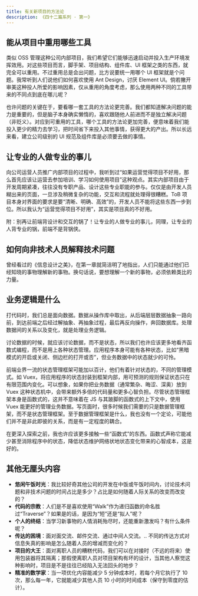 ```yaml
---
title: 有关新项目的方法论
description: 《四十二篇系列 · 第一》
---
```


## 能从项目中重用哪些工具

类似 OSS 管理这种公司内部项目，我们希望它们能够迅速启动并投入生产环境发挥效用。对这些项目而言，脚手架、项目结构、组件库、UI 框架之类的东西，就完全可以重用。不过重用总是会出问题，比方说要统一用哪个 UI 框架就是个问题。我常听到人们说他们如何喜欢使用 Ant Design，讨厌 Element UI。倘若撇开审美这种投人所爱的影响因素，仅从重用的角度考虑，那么使用两种不同的工具带来的不同点到底在哪儿呢？

也许问题的关键在于，要看哪一套工具的方法论更完善。我们都知道解决问题的能力是重要的，但是脑子本身确实懒惰的，喜欢跟随他人前进而不是独立解决问题（非贬义）。对应到可重用的工具，哪个工具的方法论更加完善，便意味着我们能投入更少的精力去学习，把时间省下来投入其他事情，获得更大的产出。所以长远来看，建立公司级别的 UI 规范及组件库是必须要去做的事情。

## 让专业的人做专业的事儿

向公司运营人员推广内部项目的过程中，我听到过“如果运营觉得项目不好用，那么首先应该让运营去参加培训、学习如何使用项目”这种观点。其实内部项目由于开发周期紧凑，往往没有专职产品、设计这些专业职能的参与。仅仅是由开发人员糊出来的页面，一旦涉及稍微复杂的功能，交互和流程就处理得很糟糕。ToB 项目本身对界面的要求是要“清晰、明确、高效”的，开发人员不能将这些东西一步到位。所以我认为“运营觉得项目不好用”，其实是项目真的不好用。

附：别再让前端背设计和交互的锅了！让专业的人做专业的事儿，同理，让专业的人背专业的锅，前端不是背锅侠。

## 如何向非技术人员解释技术问题

曾经看过的《信息设计之美》，在第一章就简洁明了地指出，人们只能通过他们已经知晓的事物理解新的事物。换句话说，要想理解一个新的事物，必须依赖类比的力量。

## 业务逻辑是什么

打代码时，我们总是面向数据。数据从操作库中取出，从后端层层数据抽象一路向前，到达前端之后经过解抽象、再抽象过程，最后再反向操作，奔回数据库。处理数据间的关系以及变化，就是处理业务逻辑。

讨论数据的时候，就应该讨论数据，而不是状态，所以我们也许应该更多地看齐函数式编程，而不是用上各种状态管理。应用程序本身可能有各种状态，比如“黑暗模式的开启或关闭、侧边栏的打开或否”，但业务数据中的状态就少的可怜。

前端业界一流的状态管理框架可能加以百计，他们有着针对状态的，不同的管理模式。如 Vuex，将应用程序的状态封装到框架内部，用可预测的规则保证状态只在有限范围内变化。可以想象，如果你把业务数据（通常繁杂、晦涩、深奥）放到 Vuex 这种状态机中，会带来额外多倍的代码量和更多心智负担。尽管状态管理框架本身是函数式的，这并不意味着在 JS 与其跛脚的函数式的上下文中，使用 Vuex 能更好的管理业务数据。写页面时，很多时候我们需要的只是数据管理框架，而不是状态管理框架。至于数据管理框架是什么，我也没有一个定论，可能他们并不是非此即彼的关系，而是有一定程度的耦合。

在更深入探索之前，我也许应该更多接触一些“函数式”的东西。函数式声称它能减少甚至消除程序中的状态，降低状态维护网络状地状态变化带来的心智成本，这是好的。

## 其他无厘头内容

- **悠闲午饭时光**：我比较好奇其他公司的开发在中饭或午饭时间内，讨论技术问题和非技术问题的时间占比是多少？占比是如何随着人际关系的改变而改变的？
- **代码的宗教**：人们是不是喜欢使用“Walk”作为递归函数的命名胜过“Traverse”？如果是的话，是因为“短”还是“拟人”呢？
- **个人的终结**：当学习新事物的人情消耗殆尽时，还能重新激发吗？有什么条件呢？
- **传达的困境**：面对面交流、邮件交流、通过中间人交流。.. 不同的传达方式对信息失真的影响是怎么随着人员的增减而变化的？
- **项目的大王**：面对离职人员的糟糕代码，我们可以在对接时（不远的将来）使用包装器将其隔离；那假使离职人员对项目架构有坏的设计，当其他人察觉这种影响时，项目是不是往往已经陷入无法回头的地步？
- **精准的数学家**：当一项优化内容能减少 5 分钟成本时，若每个月它执行了 10 次，那么每一年，它就能减少其他人员 10 小时的时间成本（保守到零度的估计）。
